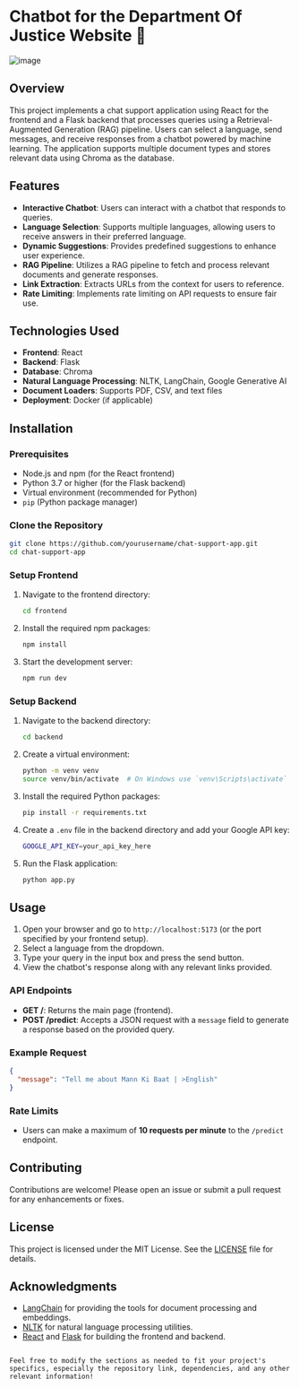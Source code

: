 # Chatbot for the Department Of Justice Website 🤖

![image](https://github.com/user-attachments/assets/6d3bb7aa-695e-4476-ae2c-474b7736eab3)

## Overview

This project implements a chat support application using React for the frontend and a Flask backend that processes queries using a Retrieval-Augmented Generation (RAG) pipeline. Users can select a language, send messages, and receive responses from a chatbot powered by machine learning. The application supports multiple document types and stores relevant data using Chroma as the database.

## Features

- **Interactive Chatbot**: Users can interact with a chatbot that responds to queries.
- **Language Selection**: Supports multiple languages, allowing users to receive answers in their preferred language.
- **Dynamic Suggestions**: Provides predefined suggestions to enhance user experience.
- **RAG Pipeline**: Utilizes a RAG pipeline to fetch and process relevant documents and generate responses.
- **Link Extraction**: Extracts URLs from the context for users to reference.
- **Rate Limiting**: Implements rate limiting on API requests to ensure fair use.

## Technologies Used

- **Frontend**: React
- **Backend**: Flask
- **Database**: Chroma
- **Natural Language Processing**: NLTK, LangChain, Google Generative AI
- **Document Loaders**: Supports PDF, CSV, and text files
- **Deployment**: Docker (if applicable)

## Installation

### Prerequisites

- Node.js and npm (for the React frontend)
- Python 3.7 or higher (for the Flask backend)
- Virtual environment (recommended for Python)
- `pip` (Python package manager)

### Clone the Repository

```bash
git clone https://github.com/yourusername/chat-support-app.git
cd chat-support-app
```

### Setup Frontend

1. Navigate to the frontend directory:

   ```bash
   cd frontend
   ```

2. Install the required npm packages:

   ```bash
   npm install
   ```

3. Start the development server:

   ```bash
   npm run dev
   ```

### Setup Backend

1. Navigate to the backend directory:

   ```bash
   cd backend
   ```

2. Create a virtual environment:

   ```bash
   python -m venv venv
   source venv/bin/activate  # On Windows use `venv\Scripts\activate`
   ```

3. Install the required Python packages:

   ```bash
   pip install -r requirements.txt
   ```

4. Create a `.env` file in the backend directory and add your Google API key:

   ```bash
   GOOGLE_API_KEY=your_api_key_here
   ```

5. Run the Flask application:

   ```bash
   python app.py
   ```

## Usage

1. Open your browser and go to `http://localhost:5173` (or the port specified by your frontend setup).
2. Select a language from the dropdown.
3. Type your query in the input box and press the send button.
4. View the chatbot's response along with any relevant links provided.

### API Endpoints

- **GET /**: Returns the main page (frontend).
- **POST /predict**: Accepts a JSON request with a `message` field to generate a response based on the provided query.

### Example Request

```json
{
  "message": "Tell me about Mann Ki Baat | >English"
}
```

### Rate Limits

- Users can make a maximum of **10 requests per minute** to the `/predict` endpoint.


## Contributing

Contributions are welcome! Please open an issue or submit a pull request for any enhancements or fixes.

## License

This project is licensed under the MIT License. See the [LICENSE](LICENSE) file for details.

## Acknowledgments

- [LangChain](https://www.langchain.com) for providing the tools for document processing and embeddings.
- [NLTK](https://www.nltk.org/) for natural language processing utilities.
- [React](https://reactjs.org/) and [Flask](https://flask.palletsprojects.com/) for building the frontend and backend.

```

Feel free to modify the sections as needed to fit your project's specifics, especially the repository link, dependencies, and any other relevant information!

